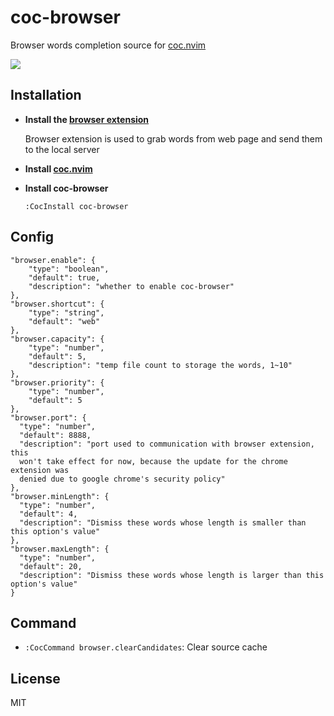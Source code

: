 # coc-browser

Browser words completion source for [coc.nvim](https://github.com/neoclide/coc.nvim)

![](https://user-images.githubusercontent.com/20282795/58379943-f61ae080-7fdc-11e9-98f7-575214fd1a48.gif)

## Installation

- **Install the [browser extension](https://github.com/voldikss/browser-source-provider)**

  Browser extension is used to grab words from web page and send them to the local server

- **Install [coc.nvim](https://github.com/neoclide/coc.nvim)**

- **Install coc-browser**

  ```vim
  :CocInstall coc-browser
  ```

## Config

```jsonc
"browser.enable": {
    "type": "boolean",
    "default": true,
    "description": "whether to enable coc-browser"
},
"browser.shortcut": {
    "type": "string",
    "default": "web"
},
"browser.capacity": {
    "type": "number",
    "default": 5,
    "description": "temp file count to storage the words, 1~10"
},
"browser.priority": {
    "type": "number",
    "default": 5
},
"browser.port": {
  "type": "number",
  "default": 8888,
  "description": "port used to communication with browser extension, this
  won't take effect for now, because the update for the chrome extension was
  denied due to google chrome's security policy"
},
"browser.minLength": {
  "type": "number",
  "default": 4,
  "description": "Dismiss these words whose length is smaller than this option's value"
},
"browser.maxLength": {
  "type": "number",
  "default": 20,
  "description": "Dismiss these words whose length is larger than this option's value"
}
```

## Command

- `:CocCommand browser.clearCandidates`: Clear source cache

## License

MIT
